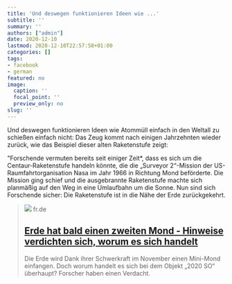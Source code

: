 ```yaml
---
title: 'Und deswegen funktionieren Ideen wie ...'
subtitle: ''
summary: ''
authors: ["admin"]
date: 2020-12-10
lastmod: 2020-12-10T22:57:58+01:00
categories: []
tags:
- facebook
- german
featured: no
image:
  caption: ''
  focal_point: ''
  preview_only: no
slug: ''
---
```

Und deswegen funktionieren Ideen wie Atommüll einfach in den Weltall zu schießen einfach nicht: Das Zeug kommt nach einigen Jahrzehnten wieder zurück, wie das Beispiel dieser alten Raketenstufe zeigt: 

"Forschende vermuten bereits seit einiger Zeit*, dass es sich um die Centaur-Raketenstufe handeln könnte, die die „Surveyor 2“-Mission der US-Raumfahrtorganisation Nasa im Jahr 1966 in Richtung Mond beförderte. Die Mission ging schief und die ausgebrannte Raketenstufe machte sich planmäßig auf den Weg in eine Umlaufbahn um die Sonne. Nun sind sich Forschende sicher: Die Raketenstufe ist in die Nähe der Erde zurückgekehrt.
> [![](https://www.fr.de/bilder/2020/10/07/90063209/24094229-die-erde-wird-von-einem-mond-umkreist-in-der-theorie-in-der-praxis-faengt-die-schwerkraft-der-erde-gelegentlich-einen-mini-mond-ein-2nJvHheVTtef.jpg)](https://www.fr.de/wissen/erde-mini-mond-objekt-2020-so-forscher-raetseln-himmelskoerper-90063209.html)
> fr.de
> ## [Erde hat bald einen zweiten Mond - Hinweise verdichten sich, worum es sich handelt](https://www.fr.de/wissen/erde-mini-mond-objekt-2020-so-forscher-raetseln-himmelskoerper-90063209.html)
>
>Die Erde wird Dank ihrer Schwerkraft im November einen Mini-Mond einfangen. Doch worum handelt es sich bei dem Objekt „2020 SO“ überhaupt? Forscher haben einen Verdacht.


